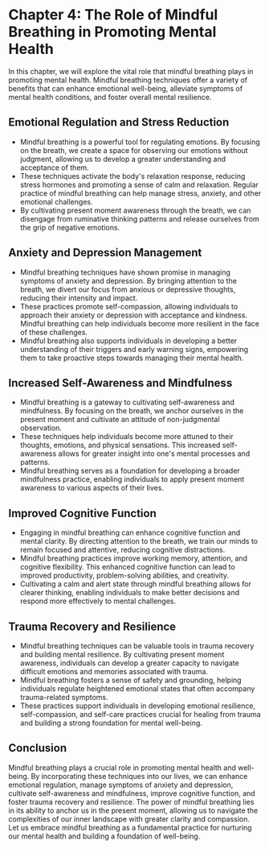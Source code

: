 Chapter 4: The Role of Mindful Breathing in Promoting Mental Health
===================================================================

In this chapter, we will explore the vital role that mindful breathing plays in promoting mental health. Mindful breathing techniques offer a variety of benefits that can enhance emotional well-being, alleviate symptoms of mental health conditions, and foster overall mental resilience.

Emotional Regulation and Stress Reduction
-----------------------------------------

* Mindful breathing is a powerful tool for regulating emotions. By focusing on the breath, we create a space for observing our emotions without judgment, allowing us to develop a greater understanding and acceptance of them.
* These techniques activate the body's relaxation response, reducing stress hormones and promoting a sense of calm and relaxation. Regular practice of mindful breathing can help manage stress, anxiety, and other emotional challenges.
* By cultivating present moment awareness through the breath, we can disengage from ruminative thinking patterns and release ourselves from the grip of negative emotions.

Anxiety and Depression Management
---------------------------------

* Mindful breathing techniques have shown promise in managing symptoms of anxiety and depression. By bringing attention to the breath, we divert our focus from anxious or depressive thoughts, reducing their intensity and impact.
* These practices promote self-compassion, allowing individuals to approach their anxiety or depression with acceptance and kindness. Mindful breathing can help individuals become more resilient in the face of these challenges.
* Mindful breathing also supports individuals in developing a better understanding of their triggers and early warning signs, empowering them to take proactive steps towards managing their mental health.

Increased Self-Awareness and Mindfulness
----------------------------------------

* Mindful breathing is a gateway to cultivating self-awareness and mindfulness. By focusing on the breath, we anchor ourselves in the present moment and cultivate an attitude of non-judgmental observation.
* These techniques help individuals become more attuned to their thoughts, emotions, and physical sensations. This increased self-awareness allows for greater insight into one's mental processes and patterns.
* Mindful breathing serves as a foundation for developing a broader mindfulness practice, enabling individuals to apply present moment awareness to various aspects of their lives.

Improved Cognitive Function
---------------------------

* Engaging in mindful breathing can enhance cognitive function and mental clarity. By directing attention to the breath, we train our minds to remain focused and attentive, reducing cognitive distractions.
* Mindful breathing practices improve working memory, attention, and cognitive flexibility. This enhanced cognitive function can lead to improved productivity, problem-solving abilities, and creativity.
* Cultivating a calm and alert state through mindful breathing allows for clearer thinking, enabling individuals to make better decisions and respond more effectively to mental challenges.

Trauma Recovery and Resilience
------------------------------

* Mindful breathing techniques can be valuable tools in trauma recovery and building mental resilience. By cultivating present moment awareness, individuals can develop a greater capacity to navigate difficult emotions and memories associated with trauma.
* Mindful breathing fosters a sense of safety and grounding, helping individuals regulate heightened emotional states that often accompany trauma-related symptoms.
* These practices support individuals in developing emotional resilience, self-compassion, and self-care practices crucial for healing from trauma and building a strong foundation for mental well-being.

Conclusion
----------

Mindful breathing plays a crucial role in promoting mental health and well-being. By incorporating these techniques into our lives, we can enhance emotional regulation, manage symptoms of anxiety and depression, cultivate self-awareness and mindfulness, improve cognitive function, and foster trauma recovery and resilience. The power of mindful breathing lies in its ability to anchor us in the present moment, allowing us to navigate the complexities of our inner landscape with greater clarity and compassion. Let us embrace mindful breathing as a fundamental practice for nurturing our mental health and building a foundation of well-being.
